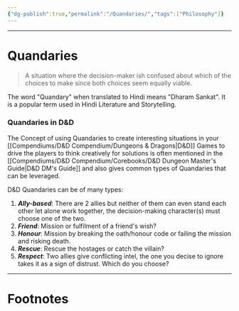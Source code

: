 ```yaml
---
{"dg-publish":true,"permalink":"/Quandaries/","tags":["Philosophy"]}
---
```



---
# Quandaries
> A situation where the decision-maker ish confused about which of the choices to make since both choices seem equally viable.

The word "Quandary" when translated to Hindi means "Dharam Sankat". It is a popular term used in Hindi Literature and Storytelling.

### Quandaries in D&D
The Concept of using Quandaries to create interesting situations in your [[Compendiums/D&D Compendium/Dungeons & Dragons\|D&D]] Games to drive the players to think creatively for solutions is often mentioned in the [[Compendiums/D&D Compendium/Corebooks/D&D Dungeon Master's Guide\|D&D DM's Guide]] and also gives common types of Quandaries  that can be leveraged.

D&D Quandaries can be of many types:
1. ***Ally-based***: There are 2 allies but neither of them can even stand each other let alone work together, the decision-making character(s) must choose one of the two.
2. ***Friend***: Mission or fulfilment of a friend's wish?
3. ***Honour***: Mission by breaking the oath/honour code or failing the mission and risking death.
4. ***Rescue***: Rescue the hostages or catch the villain?
5. ***Respect***: Two allies give conflicting intel, the one you decise to ignore takes it as a sign of distrust. Which do you choose?

---
# Footnotes